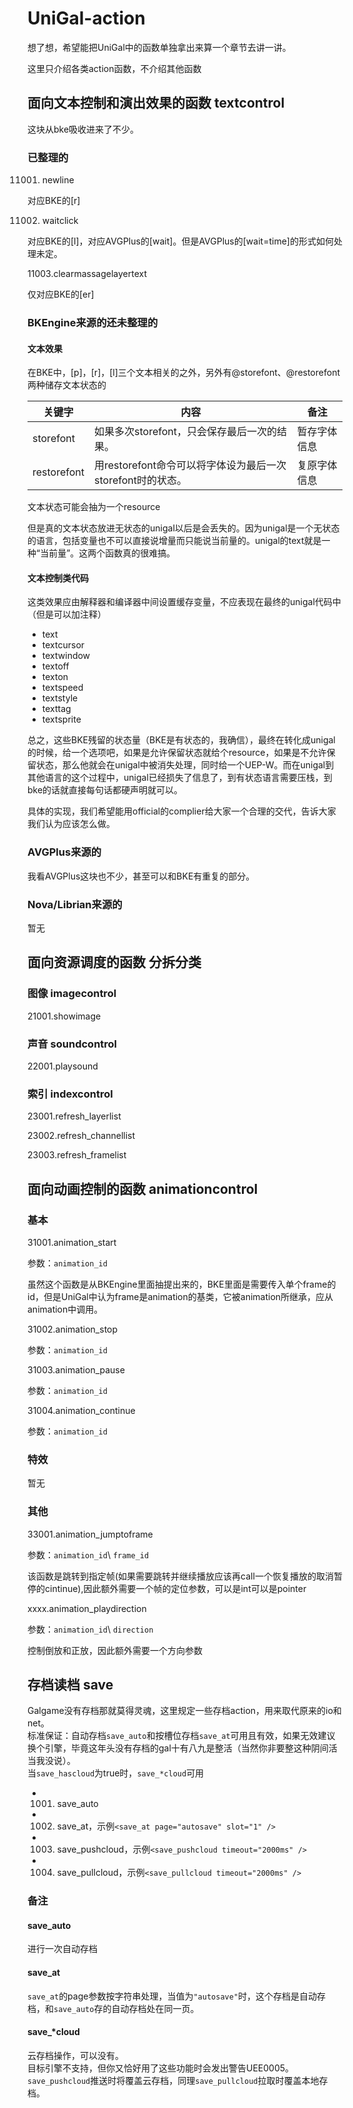 # UniGal-action

想了想，希望能把UniGal中的函数单独拿出来算一个章节去讲一讲。

这里只介绍各类action函数，不介绍其他函数

## 面向文本控制和演出效果的函数 **textcontrol**

这块从bke吸收进来了不少。

### 已整理的

11001. newline

对应BKE的[r]

11002. waitclick

对应BKE的[l]，对应AVGPlus的[wait]。但是AVGPlus的[wait=time]的形式如何处理未定。

11003.clearmassagelayertext

仅对应BKE的[er]

### BKEngine来源的还未整理的

#### 文本效果

在BKE中，[p]，[r]，[l]三个文本相关的之外，另外有@storefont、@restorefont两种储存文本状态的

|关键字|内容|备注|
| ---- | ------ |---|
|storefont|如果多次storefont，只会保存最后一次的结果。|暂存字体信息|
|restorefont|用restorefont命令可以将字体设为最后一次storefont时的状态。|复原字体信息|

文本状态可能会抽为一个resource

但是真的文本状态放进无状态的unigal以后是会丢失的。因为unigal是一个无状态的语言，包括变量也不可以直接说增量而只能说当前量的。unigal的text就是一种“当前量”。这两个函数真的很难搞。

#### 文本控制类代码

这类效果应由解释器和编译器中间设置缓存变量，不应表现在最终的unigal代码中（但是可以加注释）

+ text
+ textcursor
+ textwindow
+ textoff
+ texton
+ textspeed
+ textstyle
+ texttag
+ textsprite

总之，这些BKE残留的状态量（BKE是有状态的，我确信），最终在转化成unigal的时候，给一个选项吧，如果是允许保留状态就给个resource，如果是不允许保留状态，那么他就会在unigal中被消失处理，同时给一个UEP-W。而在unigal到其他语言的这个过程中，unigal已经损失了信息了，到有状态语言需要压栈，到bke的话就直接每句话都硬声明就可以。

具体的实现，我们希望能用official的complier给大家一个合理的交代，告诉大家我们认为应该怎么做。

### AVGPlus来源的

我看AVGPlus这块也不少，甚至可以和BKE有重复的部分。

### Nova/Librian来源的

暂无

## 面向资源调度的函数 **分拆分类**

### 图像 **imagecontrol**

21001.showimage

### 声音 **soundcontrol**

22001.playsound

### 索引 **indexcontrol**

23001.refresh_layerlist

23002.refresh_channellist

23003.refresh_framelist

## 面向动画控制的函数 **animationcontrol**

### 基本

31001.animation_start

参数：```animation_id```

虽然这个函数是从BKEngine里面抽提出来的，BKE里面是需要传入单个frame的id，但是UniGal中认为frame是animation的基类，它被animation所继承，应从animation中调用。

31002.animation_stop

参数：```animation_id```

31003.animation_pause

参数：```animation_id```

31004.animation_continue

参数：```animation_id```

### 特效

暂无

### 其他

33001.animation_jumptoframe

参数：```animation_id```\ ```frame_id```

该函数是跳转到指定帧(如果需要跳转并继续播放应该再call一个恢复播放的取消暂停的cintinue),因此额外需要一个帧的定位参数，可以是int可以是pointer

xxxx.animation_playdirection

参数：```animation_id```\ ```direction```

控制倒放和正放，因此额外需要一个方向参数

## 存档读档 **save**
Galgame没有存档那就莫得灵魂，这里规定一些存档action，用来取代原来的io和net。    
标准保证：自动存档`save_auto`和按槽位存档`save_at`可用且有效，如果无效建议换个引擎，毕竟这年头没有存档的gal十有八九是整活（当然你非要整这种阴间活当我没说）。    
当`save_hascloud`为true时，`save_*cloud`可用  

+ 1001. save_auto  
+ 1002. save_at，示例`<save_at page="autosave" slot="1" />`  
+ 1003. save_pushcloud，示例`<save_pushcloud timeout="2000ms" />`  
+ 1004. save_pullcloud，示例`<save_pullcloud timeout="2000ms" />`  

### 备注
#### save_auto
进行一次自动存档
#### save_at
`save_at`的page参数按字符串处理，当值为`"autosave"`时，这个存档是自动存档，和`save_auto`存的自动存档处在同一页。

#### save_*cloud
云存档操作，可以没有。  
目标引擎不支持，但你又恰好用了这些功能时会发出警告UEE0005。  
`save_pushcloud`推送时将覆盖云存档，同理`save_pullcloud`拉取时覆盖本地存档。  
